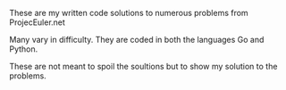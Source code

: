 These are my written code solutions to numerous problems from ProjecEuler.net

Many vary in difficulty. They are coded in both the languages Go and Python.

These are not meant to spoil the soultions but to show my solution to the problems.
